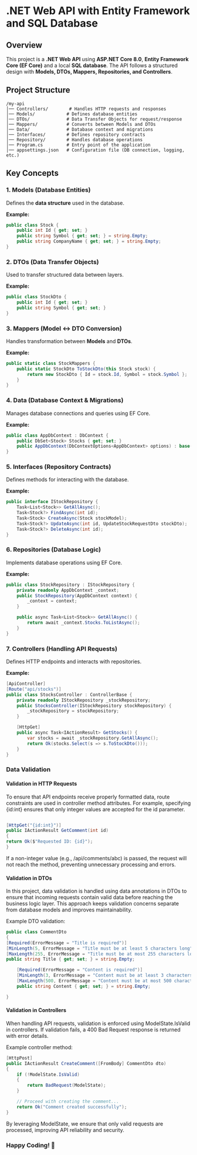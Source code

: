 # .NET Web API with Entity Framework and SQL Database

## Overview

This project is a **.NET Web API** using **ASP.NET Core 8.0**, **Entity Framework Core (EF Core)** and a local **SQL database**. The API follows a structured design with **Models, DTOs, Mappers, Repositories, and Controllers**.

## Project Structure

```
/my-api
│── Controllers/        # Handles HTTP requests and responses
│── Models/            # Defines database entities
│── DTOs/              # Data Transfer Objects for request/response
│── Mappers/           # Converts between Models and DTOs
│── Data/              # Database context and migrations
│── Interfaces/        # Defines repository contracts
│── Repository/        # Handles database operations
│── Program.cs         # Entry point of the application
│── appsettings.json   # Configuration file (DB connection, logging, etc.)
```

## Key Concepts

### 1. **Models (Database Entities)**

Defines the **data structure** used in the database.

**Example:**

```csharp
public class Stock {
    public int Id { get; set; }
    public string Symbol { get; set; } = string.Empty;
    public string CompanyName { get; set; } = string.Empty;
}
```

### 2. **DTOs (Data Transfer Objects)**

Used to transfer structured data between layers.

**Example:**

```csharp
public class StockDto {
    public int Id { get; set; }
    public string Symbol { get; set; }
}
```

### 3. **Mappers (Model <-> DTO Conversion)**

Handles transformation between **Models** and **DTOs**.

**Example:**

```csharp
public static class StockMappers {
    public static StockDto ToStockDto(this Stock stock) {
        return new StockDto { Id = stock.Id, Symbol = stock.Symbol };
    }
}
```

### 4. **Data (Database Context & Migrations)**

Manages database connections and queries using EF Core.

**Example:**

```csharp
public class AppDbContext : DbContext {
    public DbSet<Stock> Stocks { get; set; }
    public AppDbContext(DbContextOptions<AppDbContext> options) : base(options) {}
}
```

### 5. **Interfaces (Repository Contracts)**

Defines methods for interacting with the database.

**Example:**

```csharp
public interface IStockRepository {
    Task<List<Stock>> GetAllAsync();
    Task<Stock?> FindAsync(int id);
    Task<Stock> CreateAsync(Stock stockModel);
    Task<Stock?> UpdateAsync(int id, UpdateStockRequestDto stockDto);
    Task<Stock?> DeleteAsync(int id);
}
```

### 6. **Repositories (Database Logic)**

Implements database operations using EF Core.

**Example:**

```csharp
public class StockRepository : IStockRepository {
    private readonly AppDbContext _context;
    public StockRepository(AppDbContext context) {
        _context = context;
    }

    public async Task<List<Stock>> GetAllAsync() {
        return await _context.Stocks.ToListAsync();
    }
}
```

### 7. **Controllers (Handling API Requests)**

Defines HTTP endpoints and interacts with repositories.

**Example:**

```csharp
[ApiController]
[Route("api/stocks")]
public class StocksController : ControllerBase {
    private readonly IStockRepository _stockRepository;
    public StocksController(IStockRepository stockRepository) {
        _stockRepository = stockRepository;
    }

    [HttpGet]
    public async Task<IActionResult> GetStocks() {
        var stocks = await _stockRepository.GetAllAsync();
        return Ok(stocks.Select(s => s.ToStockDto()));
    }
}
```

### Data Validation

#### Validation in HTTP Requests

To ensure that API endpoints receive properly formatted data, route constraints are used in controller method attributes. For example, specifying {id:int} ensures that only integer values are accepted for the id parameter.

```csharp

[HttpGet("{id:int}")]
public IActionResult GetComment(int id)
{
return Ok($"Requested ID: {id}");
}
```

If a non-integer value (e.g., /api/comments/abc) is passed, the request will not reach the method, preventing unnecessary processing and errors.

#### Validation in DTOs

In this project, data validation is handled using data annotations in DTOs to ensure that incoming requests contain valid data before reaching the business logic layer. This approach keeps validation concerns separate from database models and improves maintainability.

Example DTO validation:

```csharp
public class CommentDto
{
[Required(ErrorMessage = "Title is required")]
[MinLength(5, ErrorMessage = "Title must be at least 5 characters long")]
[MaxLength(255, ErrorMessage = "Title must be at most 255 characters long")]
public string Title { get; set; } = string.Empty;

    [Required(ErrorMessage = "Content is required")]
    [MinLength(3, ErrorMessage = "Content must be at least 3 characters long")]
    [MaxLength(500, ErrorMessage = "Content must be at most 500 characters long")]
    public string Content { get; set; } = string.Empty;

}
```

#### Validation in Controllers

When handling API requests, validation is enforced using ModelState.IsValid in controllers. If validation fails, a 400 Bad Request response is returned with error details.

Example controller method:

```csharp
[HttpPost]
public IActionResult CreateComment([FromBody] CommentDto dto)
{
    if (!ModelState.IsValid)
    {
        return BadRequest(ModelState);
    }

    // Proceed with creating the comment...
    return Ok("Comment created successfully");
}

```

By leveraging ModelState, we ensure that only valid requests are processed, improving API reliability and security.

### Happy Coding! 🚀

